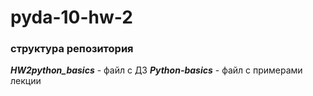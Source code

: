 # pyda-10-hw-2
### структура репозитория
***HW2python_basics*** - файл с ДЗ
***Python-basics*** - файл с примерами лекции
